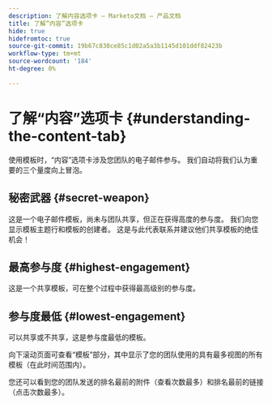 ```yaml
---
description: 了解内容选项卡 — Marketo文档 — 产品文档
title: 了解“内容”选项卡
hide: true
hidefromtoc: true
source-git-commit: 19b67c830ce85c1d02a5a3b1145d101ddf82423b
workflow-type: tm+mt
source-wordcount: '184'
ht-degree: 0%

---
```


# 了解“内容”选项卡 {#understanding-the-content-tab}

使用模板时，“内容”选项卡涉及您团队的电子邮件参与。 我们自动将我们认为重要的三个量度向上冒泡。

## 秘密武器 {#secret-weapon}

这是一个电子邮件模板，尚未与团队共享，但正在获得高度的参与度。 我们向您显示模板主题行和模板的创建者。 这是与此代表联系并建议他们共享模板的绝佳机会！

## 最高参与度 {#highest-engagement}

这是一个共享模板，可在整个过程中获得最高级别的参与度。

## 参与度最低 {#lowest-engagement}

可以共享或不共享，这是参与度最低的模板。

向下滚动页面可查看“模板”部分，其中显示了您的团队使用的具有最多视图的所有模板（在此时间范围内）。

您还可以看到您的团队发送的排名最前的附件（查看次数最多）和排名最前的链接（点击次数最多）。
